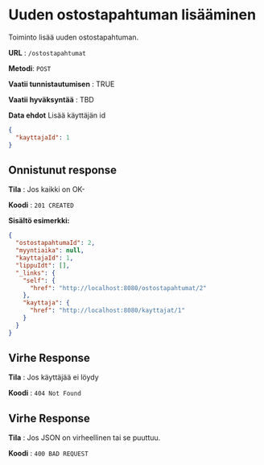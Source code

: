 # Uuden ostostapahtuman lisääminen

Toiminto lisää uuden ostostapahtuman.

**URL** : `/ostostapahtumat`

**Metodi**: `POST`

**Vaatii tunnistautumisen** : TRUE

**Vaatii hyväksyntää** : TBD

**Data ehdot**
Lisää käyttäjän id
```json
{
  "kayttajaId": 1
}
```


## Onnistunut response

**Tila** : Jos kaikki on OK-

**Koodi** : `201 CREATED`

**Sisältö esimerkki:**
```json
{
  "ostostapahtumaId": 2,
  "myyntiaika": null,
  "kayttajaId": 1,
  "lippuIdt": [],
  "_links": {
    "self": {
      "href": "http://localhost:8080/ostostapahtumat/2"
    },
    "kayttaja": {
      "href": "http://localhost:8080/kayttajat/1"
    }
  }
}
```

## Virhe Response

**Tila** : Jos käyttäjää ei löydy

**Koodi** : `404 Not Found`

## Virhe Response

**Tila** : Jos JSON on virheellinen tai se puuttuu.

**Koodi** : `400 BAD REQUEST`

